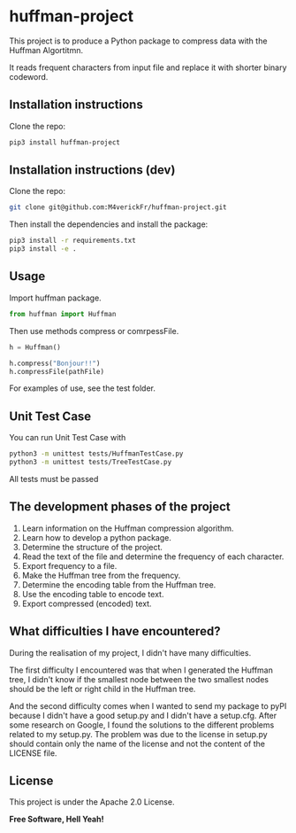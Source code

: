 # huffman-project

This project is to produce a Python package to compress data with the Huffman Algortitmn.

It reads frequent characters from input file and replace it with shorter binary codeword.

## Installation instructions

Clone the repo:

```sh
pip3 install huffman-project
```

## Installation instructions (dev)

Clone the repo:

```sh
git clone git@github.com:M4verickFr/huffman-project.git
```

Then install the dependencies and install the package:

```sh
pip3 install -r requirements.txt
pip3 install -e . 
```

## Usage

Import huffman package.

```python
from huffman import Huffman 
```

Then use methods compress or comrpessFile. 

```python
h = Huffman()

h.compress("Bonjour!!")
h.compressFile(pathFile)
```

For examples of use, see the test folder.

## Unit Test Case

You can run Unit Test Case with

```bash
python3 -m unittest tests/HuffmanTestCase.py
python3 -m unittest tests/TreeTestCase.py
```

All tests must be passed

## The development phases of the project

1. Learn information on the Huffman compression algorithm.
2. Learn how to develop a python package.
3. Determine the structure of the project. 
4. Read the text of the file and determine the frequency of each character.
5. Export frequency to a file.
6. Make the Huffman tree from the frequency.
7. Determine the encoding table from the Huffman tree.
8. Use the encoding table to encode text.
9. Export compressed (encoded) text.

## What difficulties I have encountered?

During the realisation of my project, I didn't have many difficulties.

The first difficulty I encountered was that when I generated the Huffman tree, I didn't know if the smallest node between the two smallest nodes should be the left or right child in the Huffman tree.

And the second difficulty comes when I wanted to send my package to pyPI because I didn't have a good setup.py and I didn't have a setup.cfg. After some research on Google, I found the solutions to the different problems related to my setup.py. The problem was due to the license in setup.py should contain only the name of the license and not the content of the LICENSE file.

## License

This project is under the Apache 2.0 License.

**Free Software, Hell Yeah!**
